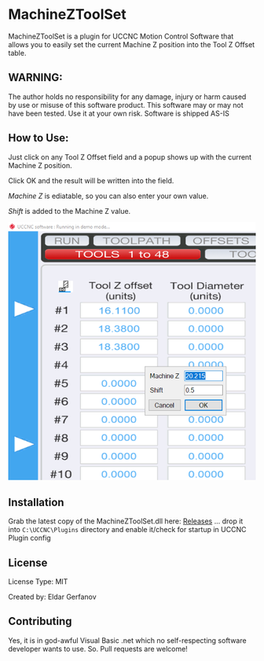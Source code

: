# MachineZToolSet

MachineZToolSet is a plugin for UCCNC Motion Control Software that allows you to easily set the current Machine Z position into the Tool Z Offset table.

## WARNING:

The author holds no responsibility for any damage, injury or harm caused by use or misuse of this software product.
This software may or may not have been tested. Use it at your own risk.
Software is shipped AS-IS

## How to Use:

Just click on any Tool Z Offset field and a popup shows up with the current Machine Z position.

Click OK and the result will be written into the field.

*Machine Z* is ediatable, so you can also enter your own value.

*Shift* is added to the Machine Z value.

![](Docs/screenshot.png)

## Installation

Grab the latest copy of the MachineZToolSet.dll here:
[Releases](https://github.com/swindex/UCCNCMachineZToolSet/releases/)
... drop it into ```C:\UCCNC\Plugins``` directory and enable it/check for startup in UCCNC Plugin config

## License

License Type: MIT

Created by: Eldar Gerfanov

## Contributing

Yes, it is in god-awful Visual Basic .net which no self-respecting software developer wants to use.
So. Pull requests are welcome!
